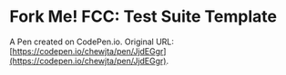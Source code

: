 # Fork Me! FCC: Test Suite Template

A Pen created on CodePen.io. Original URL: [https://codepen.io/chewjta/pen/JjdEGgr](https://codepen.io/chewjta/pen/JjdEGgr).


